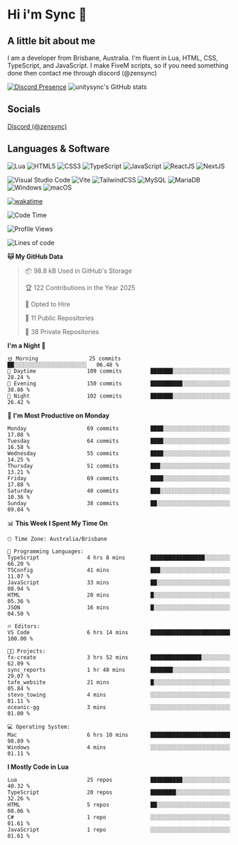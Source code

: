 # Hi i'm Sync 👋

## A little bit about me
I am a developer from Brisbane, Australia. I'm fluent in Lua, HTML, CSS, TypeScript, and JavaScript. I make FiveM scripts, so if you need something done then contact me through discord (@zensync)

[![Discord Presence](https://lanyard.cnrad.dev/api/265742868587479050)](https://discord.com/users/265742868587479050)
![unitysync's GitHub stats](https://github-readme-stats.vercel.app/api?username=unitysync&show_icons=true&theme=ambient_gradient)

## Socials
<p><a href="https://discord.com/users/265742868587479050">Discord (@zensync)</a></p>

## Languages & Software
![Lua](https://img.shields.io/badge/lua-%232C2D72.svg?style=for-the-badge&logo=lua&logoColor=white) ![HTML5](https://img.shields.io/badge/html5-%23E34F26.svg?style=for-the-badge&logo=html5&logoColor=white) ![CSS3](https://img.shields.io/badge/css3-%231572B6.svg?style=for-the-badge&logo=css3&logoColor=white) ![TypeScript](https://img.shields.io/badge/TypeScript-3178C6?logo=typescript&logoColor=fff&style=for-the-badge) ![JavaScript](https://img.shields.io/badge/javascript-%23323330.svg?style=for-the-badge&logo=javascript&logoColor=%23F7DF1E) ![ReactJS](https://shields.io/badge/react-black?logo=react&style=for-the-badge) ![NextJS](https://img.shields.io/badge/next.js-000000?style=for-the-badge&logo=nextdotjs&logoColor=white)

![Visual Studio Code](https://custom-icon-badges.demolab.com/badge/Visual%20Studio%20Code-0078d7.svg?logo=vsc&logoColor=white&style=for-the-badge) ![Vite](https://img.shields.io/badge/Vite-646CFF?style=for-the-badge&logo=Vite&logoColor=white) ![TailwindCSS](https://img.shields.io/badge/tailwindcss-%2338B2AC.svg?style=for-the-badge&logo=tailwind-css&logoColor=white) ![MySQL](https://img.shields.io/badge/MySQL-4479A1?style=for-the-badge&logo=mysql&logoColor=white) ![MariaDB](https://img.shields.io/badge/MariaDB-003545?style=for-the-badge&logo=mariadb&logoColor=white) ![Windows](https://custom-icon-badges.demolab.com/badge/Windows-0078D6?logo=windows11&logoColor=white&style=for-the-badge) ![macOS](https://img.shields.io/badge/macOS-000000?logo=apple&logoColor=F0F0F0&style=for-the-badge)

[![wakatime](https://wakatime.com/badge/user/018c590e-972a-4f9d-bbc0-f77a1b8e8227.svg?style=for-the-badge)](https://wakatime.com/@unitysync)

<!--START_SECTION:waka-->
![Code Time](http://img.shields.io/badge/Code%20Time-378%20hrs%209%20mins-blue)

![Profile Views](http://img.shields.io/badge/Profile%20Views-12-blue)

![Lines of code](https://img.shields.io/badge/From%20Hello%20World%20I%27ve%20Written-384.2%20thousand%20lines%20of%20code-blue)

**🐱 My GitHub Data** 

> 📦 98.8 kB Used in GitHub's Storage 
 > 
> 🏆 122 Contributions in the Year 2025
 > 
> 💼 Opted to Hire
 > 
> 📜 11 Public Repositories 
 > 
> 🔑 38 Private Repositories 
 > 
**I'm a Night 🦉** 

```text
🌞 Morning                25 commits          ██░░░░░░░░░░░░░░░░░░░░░░░   06.48 % 
🌆 Daytime                109 commits         ███████░░░░░░░░░░░░░░░░░░   28.24 % 
🌃 Evening                150 commits         ██████████░░░░░░░░░░░░░░░   38.86 % 
🌙 Night                  102 commits         ███████░░░░░░░░░░░░░░░░░░   26.42 % 
```
📅 **I'm Most Productive on Monday** 

```text
Monday                   69 commits          ████░░░░░░░░░░░░░░░░░░░░░   17.88 % 
Tuesday                  64 commits          ████░░░░░░░░░░░░░░░░░░░░░   16.58 % 
Wednesday                55 commits          ████░░░░░░░░░░░░░░░░░░░░░   14.25 % 
Thursday                 51 commits          ███░░░░░░░░░░░░░░░░░░░░░░   13.21 % 
Friday                   69 commits          ████░░░░░░░░░░░░░░░░░░░░░   17.88 % 
Saturday                 40 commits          ███░░░░░░░░░░░░░░░░░░░░░░   10.36 % 
Sunday                   38 commits          ██░░░░░░░░░░░░░░░░░░░░░░░   09.84 % 
```


📊 **This Week I Spent My Time On** 

```text
🕑︎ Time Zone: Australia/Brisbane

💬 Programming Languages: 
TypeScript               4 hrs 8 mins        █████████████████░░░░░░░░   66.20 % 
TSConfig                 41 mins             ███░░░░░░░░░░░░░░░░░░░░░░   11.07 % 
JavaScript               33 mins             ██░░░░░░░░░░░░░░░░░░░░░░░   08.94 % 
HTML                     20 mins             █░░░░░░░░░░░░░░░░░░░░░░░░   05.36 % 
JSON                     16 mins             █░░░░░░░░░░░░░░░░░░░░░░░░   04.50 % 

🔥 Editors: 
VS Code                  6 hrs 14 mins       █████████████████████████   100.00 % 

🐱‍💻 Projects: 
fx-create                3 hrs 52 mins       ████████████████░░░░░░░░░   62.09 % 
sync_reports             1 hr 48 mins        ███████░░░░░░░░░░░░░░░░░░   29.07 % 
tafe_website             21 mins             █░░░░░░░░░░░░░░░░░░░░░░░░   05.84 % 
stevo_towing             4 mins              ░░░░░░░░░░░░░░░░░░░░░░░░░   01.11 % 
oceanic-gg               3 mins              ░░░░░░░░░░░░░░░░░░░░░░░░░   01.00 % 

💻 Operating System: 
Mac                      6 hrs 10 mins       █████████████████████████   98.89 % 
Windows                  4 mins              ░░░░░░░░░░░░░░░░░░░░░░░░░   01.11 % 
```

**I Mostly Code in Lua** 

```text
Lua                      25 repos            ██████████░░░░░░░░░░░░░░░   40.32 % 
TypeScript               20 repos            ████████░░░░░░░░░░░░░░░░░   32.26 % 
HTML                     5 repos             ██░░░░░░░░░░░░░░░░░░░░░░░   08.06 % 
C#                       1 repo              ░░░░░░░░░░░░░░░░░░░░░░░░░   01.61 % 
JavaScript               1 repo              ░░░░░░░░░░░░░░░░░░░░░░░░░   01.61 % 
```




<!--END_SECTION:waka-->
